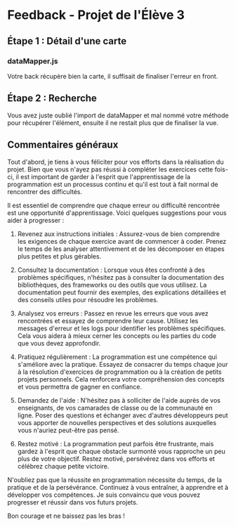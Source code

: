 # Feedback - Projet de l'Élève 3

## Étape 1 : Détail d'une carte
### dataMapper.js

Votre back récupère bien la carte, il suffisait de finaliser l'erreur en front.

## Étape 2 : Recherche

Vous avez juste oublié l'import de dataMapper et mal nommé votre méthode pour récupérer l'élément, ensuite il ne restait plus que de finaliser la vue.

## Commentaires généraux

Tout d'abord, je tiens à vous féliciter pour vos efforts dans la réalisation du projet. Bien que vous n'ayez pas réussi à compléter les exercices cette fois-ci, il est important de garder à l'esprit que l'apprentissage de la programmation est un processus continu et qu'il est tout à fait normal de rencontrer des difficultés.

Il est essentiel de comprendre que chaque erreur ou difficulté rencontrée est une opportunité d'apprentissage. Voici quelques suggestions pour vous aider à progresser :

1. Revenez aux instructions initiales : Assurez-vous de bien comprendre les exigences de chaque exercice avant de commencer à coder. Prenez le temps de les analyser attentivement et de les décomposer en étapes plus petites et plus gérables.

2. Consultez la documentation : Lorsque vous êtes confronté à des problèmes spécifiques, n'hésitez pas à consulter la documentation des bibliothèques, des frameworks ou des outils que vous utilisez. La documentation peut fournir des exemples, des explications détaillées et des conseils utiles pour résoudre les problèmes.

3. Analysez vos erreurs : Passez en revue les erreurs que vous avez rencontrées et essayez de comprendre leur cause. Utilisez les messages d'erreur et les logs pour identifier les problèmes spécifiques. Cela vous aidera à mieux cerner les concepts ou les parties du code que vous devez approfondir.

4. Pratiquez régulièrement : La programmation est une compétence qui s'améliore avec la pratique. Essayez de consacrer du temps chaque jour à la résolution d'exercices de programmation ou à la création de petits projets personnels. Cela renforcera votre compréhension des concepts et vous permettra de gagner en confiance.

5. Demandez de l'aide : N'hésitez pas à solliciter de l'aide auprès de vos enseignants, de vos camarades de classe ou de la communauté en ligne. Poser des questions et échanger avec d'autres développeurs peut vous apporter de nouvelles perspectives et des solutions auxquelles vous n'auriez peut-être pas pensé.

6. Restez motivé : La programmation peut parfois être frustrante, mais gardez à l'esprit que chaque obstacle surmonté vous rapproche un peu plus de votre objectif. Restez motivé, persévérez dans vos efforts et célébrez chaque petite victoire.

N'oubliez pas que la réussite en programmation nécessite du temps, de la pratique et de la persévérance. Continuez à vous entraîner, à apprendre et à développer vos compétences. Je suis convaincu que vous pouvez progresser et réussir dans vos futurs projets.

Bon courage et ne baissez pas les bras !

